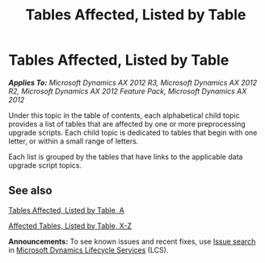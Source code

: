 ﻿---
title: Tables Affected, Listed by Table
TOCTitle: Tables Affected, Listed by Table
ms:assetid: 8a5b571e-1571-4871-801e-cf6911994844
ms:mtpsurl: https://msdn.microsoft.com/en-us/library/JJ736413(v=AX.60)
ms:contentKeyID: 49709651
ms.date: 05/18/2015
mtps_version: v=AX.60
---

# Tables Affected, Listed by Table 


_**Applies To:** Microsoft Dynamics AX 2012 R3, Microsoft Dynamics AX 2012 R2, Microsoft Dynamics AX 2012 Feature Pack, Microsoft Dynamics AX 2012_

Under this topic in the table of contents, each alphabetical child topic provides a list of tables that are affected by one or more preprocessing upgrade scripts. Each child topic is dedicated to tables that begin with one letter, or within a small range of letters.

Each list is grouped by the tables that have links to the applicable data upgrade script topics.

## See also

[Tables Affected, Listed by Table, A](tables-affected-listed-by-table-a.md)

[Affected Tables, Listed by Table, X-Z](affected-tables-listed-by-table-x-z.md)

  
**Announcements:** To see known issues and recent fixes, use [Issue search](http://go.microsoft.com/fwlink/?linkid=389258) in [Microsoft Dynamics Lifecycle Services](http://go.microsoft.com/fwlink/?linkid=306505) (LCS).

